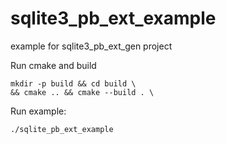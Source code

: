 # sqlite3_pb_ext_example
example for sqlite3_pb_ext_gen project

Run cmake and build 
```
mkdir -p build && cd build \
&& cmake .. && cmake --build . \
```

Run example:
```
./sqlite_pb_ext_example
```